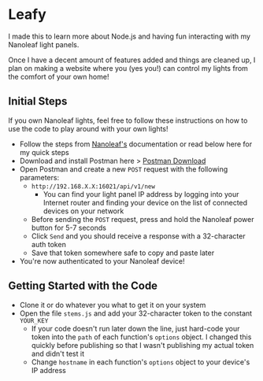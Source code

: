 # Leafy

I made this to learn more about Node.js and having fun interacting with my Nanoleaf light panels.

Once I have a decent amount of features added and things are cleaned up, I plan on making a website where you (yes you!) can control my lights from the comfort of your own home!

## Initial Steps

If you own Nanoleaf lights, feel free to follow these instructions on how to use the code to play around with your own lights!

- Follow the steps from [Nanoleaf's](https://documenter.getpostman.com/view/1559645/RW1gEcCH?version=latest#f7b37c20-37bb-48b1-93e1-13a79f9bcb34) documentation or read below here for my quick steps
- Download and install Postman here > [Postman Download](https://www.postman.com/downloads/)
- Open Postman and create a new `POST` request with the following parameters:
  - `http://192.168.X.X:16021/api/v1/new`
    - You can find your light panel IP address by logging into your Internet router and finding your device on the list of connected devices on your network
  - Before sending the `POST` request, press and hold the Nanoleaf power button for 5-7 seconds
  - Click `Send` and you should receive a response with a 32-character auth token
  - Save that token somewhere safe to copy and paste later
- You're now authenticated to your Nanoleaf device!

## Getting Started with the Code

- Clone it or do whatever you what to get it on your system
- Open the file `stems.js` and add your 32-character token to the constant `YOUR_KEY`
  - If your code doesn't run later down the line, just hard-code your token into the `path` of each function's `options` object. I changed this quickly before publishing so that I wasn't publishing my actual token and didn't test it
  - Change `hostname` in each function's `options` object to your device's IP address
